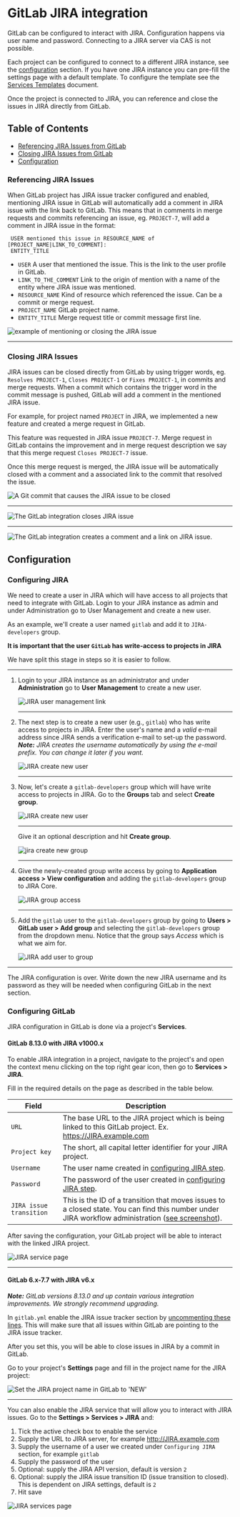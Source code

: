 # GitLab JIRA integration

GitLab can be configured to interact with JIRA. Configuration happens via
user name and password. Connecting to a JIRA server via CAS is not possible.

Each project can be configured to connect to a different JIRA instance, see the
[configuration](#configuration) section. If you have one JIRA instance you can
pre-fill the settings page with a default template. To configure the template
see the [Services Templates][services-templates] document.

Once the project is connected to JIRA, you can reference and close the issues
in JIRA directly from GitLab.

## Table of Contents
* [Referencing JIRA Issues from GitLab](#referencing-JIRA-issues)
* [Closing JIRA Issues from GitLab](#closing-JIRA-issues)
* [Configuration](#configuration)

### Referencing JIRA Issues

When GitLab project has JIRA issue tracker configured and enabled, mentioning
JIRA issue in GitLab will automatically add a comment in JIRA issue with the
link back to GitLab. This means that in comments in merge requests and commits
referencing an issue, eg. `PROJECT-7`, will add a comment in JIRA issue in the
format:

```
 USER mentioned this issue in RESOURCE_NAME of [PROJECT_NAME|LINK_TO_COMMENT]:
 ENTITY_TITLE
```

* `USER` A user that mentioned the issue. This is the link to the user profile in GitLab.
* `LINK_TO_THE_COMMENT` Link to the origin of mention with a name of the entity where JIRA issue was mentioned.
* `RESOURCE_NAME` Kind of resource which referenced the issue. Can be a commit or merge request.
* `PROJECT_NAME` GitLab project name.
* `ENTITY_TITLE` Merge request title or commit message first line.

![example of mentioning or closing the JIRA issue](img/jira_issue_reference.png)

---

### Closing JIRA Issues

JIRA issues can be closed directly from GitLab by using trigger words, eg.
`Resolves PROJECT-1`, `Closes PROJECT-1` or `Fixes PROJECT-1`, in commits and
merge requests. When a commit which contains the trigger word in the commit
message is pushed, GitLab will add a comment in the mentioned JIRA issue.

For example, for project named `PROJECT` in JIRA, we implemented a new feature
and created a merge request in GitLab.

This feature was requested in JIRA issue `PROJECT-7`. Merge request in GitLab
contains the improvement and in merge request description we say that this
merge request `Closes PROJECT-7` issue.

Once this merge request is merged, the JIRA issue will be automatically closed
with a comment and a associated link to the commit that resolved the issue.

![A Git commit that causes the JIRA issue to be closed](img/jira_merge_request_close.png)

---

![The GitLab integration closes JIRA issue](img/jira_service_close_issue.png)

---

![The GitLab integration creates a comment and a link on JIRA issue.](img/jira_service_close_comment.png)


## Configuration

### Configuring JIRA

We need to create a user in JIRA which will have access to all projects that
need to integrate with GitLab. Login to your JIRA instance as admin and under
Administration go to User Management and create a new user.

As an example, we'll create a user named `gitlab` and add it to `JIRA-developers`
group.

**It is important that the user `GitLab` has write-access to projects in JIRA**

We have split this stage in steps so it is easier to follow.

---

1. Login to your JIRA instance as an administrator and under **Administration**
   go to **User Management** to create a new user.

     ![JIRA user management link](img/jira_user_management_link.png)

     ---

1. The next step is to create a new user (e.g., `gitlab`) who has write access
   to projects in JIRA. Enter the user's name and a _valid_ e-mail address
   since JIRA sends a verification e-mail to set-up the password.
   _**Note:** JIRA creates the username automatically by using the e-mail
   prefix. You can change it later if you want._

     ![JIRA create new user](img/jira_create_new_user.png)

     ---

1. Now, let's create a `gitlab-developers` group which will have write access
   to projects in JIRA. Go to the **Groups** tab and select **Create group**.

     ![JIRA create new user](img/jira_create_new_group.png)

     ---

     Give it an optional description and hit **Create group**.

     ![jira create new group](img/jira_create_new_group_name.png)

     ---

1. Give the newly-created group write access by going to
   **Application access > View configuration** and adding the `gitlab-developers`
   group to JIRA Core.

     ![JIRA group access](img/jira_group_access.png)

     ---

1. Add the `gitlab` user to the `gitlab-developers` group by going to
   **Users > GitLab user > Add group** and selecting the `gitlab-developers`
   group from the dropdown menu. Notice that the group says _Access_ which is
   what we aim for.

     ![JIRA add user to group](img/jira_add_user_to_group.png)

---

The JIRA configuration is over. Write down the new JIRA username and its
password as they will be needed when configuring GitLab in the next section.

### Configuring GitLab

JIRA configuration in GitLab is done via a project's **Services**.

#### GitLab 8.13.0 with JIRA v1000.x

To enable JIRA integration in a project, navigate to the project's
and open the context menu clicking on the top right gear icon, then go to
**Services > JIRA**.

Fill in the required details on the page as described in the table below.

| Field | Description |
| ----- | ----------- |
| `URL` | The base URL to the JIRA project which is being linked to this GitLab project. Ex. https://JIRA.example.com |
| `Project key` | The short, all capital letter identifier for your JIRA project. |
| `Username` | The user name created in [configuring JIRA step](#configuring-JIRA). |
| `Password` |The password of the user created in [configuring JIRA step](#configuring-JIRA). |
| `JIRA issue transition` | This is the ID of a transition that moves issues to a closed state. You can find this number under JIRA workflow administration ([see screenshot](img/jira_workflow_screenshot.png)). |

After saving the configuration, your GitLab project will be able to interact
with the linked JIRA project.

![JIRA service page](img/jira_service_page.png)

---

#### GitLab 6.x-7.7 with JIRA v6.x

_**Note:** GitLab versions 8.13.0 and up contain various integration improvements.
We strongly recommend upgrading._

In `gitlab.yml` enable the JIRA issue tracker section by
[uncommenting these lines][JIRA-gitlab-yml]. This will make sure that all
issues within GitLab are pointing to the JIRA issue tracker.

After you set this, you will be able to close issues in JIRA by a commit in
GitLab.

Go to your project's **Settings** page and fill in the project name for the
JIRA project:

![Set the JIRA project name in GitLab to 'NEW'](img/jira_project_name.png)

---

You can also enable the JIRA service that will allow you to interact with JIRA
issues. Go to the **Settings > Services > JIRA** and:

1. Tick the active check box to enable the service
1. Supply the URL to JIRA server, for example http://JIRA.example.com
1. Supply the username of a user we created under `Configuring JIRA` section,
   for example `gitlab`
1. Supply the password of the user
1. Optional: supply the JIRA API version, default is version `2`
1. Optional: supply the JIRA issue transition ID (issue transition to closed).
   This is dependent on JIRA settings, default is `2`
1. Hit save


![JIRA services page](img/jira_service.png)

[services-templates]: ../project_services/services_templates.md
[JIRA-gitlab-yml]: https://gitlab.com/subscribers/gitlab-ee/blob/6-8-stable-ee/config/gitlab.yml.example#L111-115
